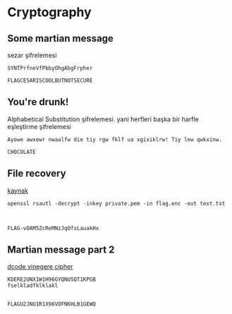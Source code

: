 # Cryptography

## Some martian message

sezar şifrelemesi

```text
SYNTPrfneVfPbbyOhgAbgFrpher

FLAGCESARISCOOLBUTNOTSECURE
```

## You're drunk!

Alphabetical Substitution şifrelemesi. yani herfleri başka bir harfle eşleştirme şifrelemesi

```text
Ayowe awxewr nwaalfw die tiy rgw fklf ua xgixiklrw! Tiy lew qwkxinw.

CHOCOLATE
```

## File recovery

[kaynak](https://linuxtiwary.com/2018/08/25/public-key-and-private-key-encryption-decryption-labasymmetric-cryptography/)

```text
openssl rsautl -decrypt -inkey private.pem -in flag.enc -out text.txt



FLAG-vOAM5ZcReMNzJqOfxLauakHx
```

## Martian message part 2

[dcode vinegere cipher](https://www.dcode.fr/vigenere-cipher)

```text
KDERE2UNX1W1H96GYQNUSQT1KPGB
fselkladfklklakl


FLAGU2JNU1R1X96VOFNKHLB1GEWQ
```

[comment]: <> (This is a comment, it will not be included)

[//]: <> (This is also a comment.)
